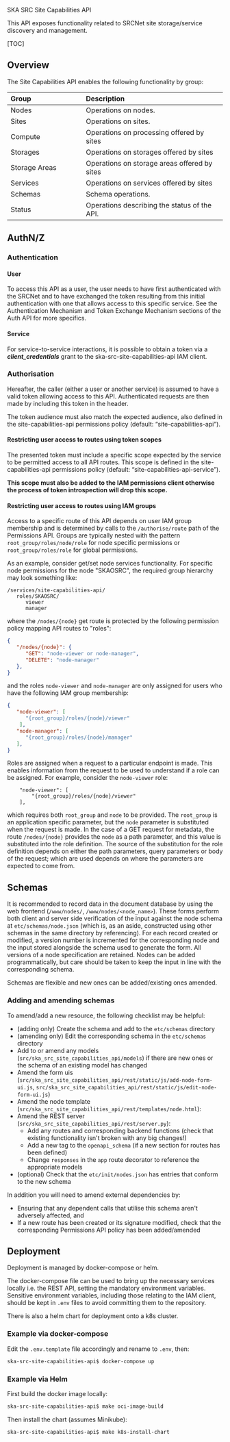  SKA SRC Site Capabilities API

This API exposes functionality related to SRCNet site storage/service discovery and management.

[TOC]

## Overview

The Site Capabilities API enables the following functionality by group:

| <div style="width:160px">Group</div> | Description                                  |
|:-------------------------------------|:---------------------------------------------|
| Nodes                                | Operations on nodes.                         |
| Sites                                | Operations on sites.                         |
| Compute                              | Operations on processing offered by sites    |
| Storages                             | Operations on storages offered by sites      |
| Storage Areas                        | Operations on storage areas offered by sites |
| Services                             | Operations on services offered by sites      |
| Schemas                              | Schema operations.                           |
| Status                               | Operations describing the status of the API. |

## AuthN/Z

### Authentication

#### User

To access this API as a user, the user needs to have first authenticated with the SRCNet and to have exchanged the token 
resulting from this initial authentication with one that allows access to this specific service. See the Authentication 
Mechanism and Token Exchange Mechanism sections of the Auth API for more specifics.

#### Service

For service-to-service interactions, it is possible to obtain a token via a ***client_credentials*** grant to the 
ska-src-site-capabilities-api IAM client.

### Authorisation

Hereafter, the caller (either a user or another service) is assumed to have a valid token allowing access to this API. 
Authenticated requests are then made by including this token in the header.

The token audience must also match the expected audience, also defined in the site-capabilities-api permissions policy 
(default: “site-capabilities-api”).

#### Restricting user access to routes using token scopes

The presented token must include a specific scope expected by the service to be permitted access to all API routes. This 
scope is defined in the site-capabilities-api permissions policy (default: “site-capabilities-api-service”). 

**This scope must also be added to the IAM permissions client otherwise the process of token introspection will drop 
this scope.**

#### Restricting user access to routes using IAM groups

Access to a specific route of this API depends on user IAM group membership and is determined by calls to the 
`/authorise/route` path of the Permissions API. Groups are typically nested with the pattern 
`root_group/roles/node/role` for node specific permissions or `root_group/roles/role` for global permissions.

As an example, consider get/set node services functionality. For specific node permissions for the node "SKAOSRC", the 
required group hierarchy may look something like:

```
/services/site-capabilities-api/
   roles/SKAOSRC/
      viewer
      manager
```

where the `/nodes/{node}` get route is protected by the following permission policy mapping API routes to "roles":

```json
{
   "/nodes/{node}": {
      "GET": "node-viewer or node-manager",
      "DELETE": "node-manager"
   },
}
```

and the roles `node-viewer` and `node-manager` are only assigned for users who have the following IAM group membership:

```json
{
   "node-viewer": [
      "{root_group}/roles/{node}/viewer"
    ],
   "node-manager": [
      "{root_group}/roles/{node}/manager"
   ],
}
```

Roles are assigned when a request to a particular endpoint is made. This enables information from the request to be used 
to understand if a role can be assigned. For example, consider the `node-viewer` role:

```
    "node-viewer": [
        "{root_group}/roles/{node}/viewer"
    ],
```

which requires both `root_group` and `node` to be provided. The `root_group` is an application specific parameter, 
but the `node` parameter is substituted when the request is made. In the case of a GET request for metadata, the 
route ```/nodes/{node}``` provides the `node` as a path parameter, and this value is substituted 
into the role definition. The source of the substitution for the role definition depends on either the path parameters, 
query parameters or body of the request; which are used depends on where the parameters are expected to come from.

## Schemas

It is recommended to record data in the document database by using the web frontend
(`/www/nodes/`, `/www/nodes/<node_name>`). These forms perform both client and server side verification of the input 
against the node schema at `etc/schemas/node.json` (which is, as an aside, constructed using 
other schemas in the same directory by referencing). For each record created or modified, a version number is 
incremented for the corresponding node and the input stored alongside the schema used to generate the form. All 
versions of a node specification are retained. Nodes can be added programmatically, but care should be taken to keep 
the input in line with the corresponding schema.

Schemas are flexible and new ones can be added/existing ones amended.

### Adding and amending schemas

To amend/add a new resource, the following checklist may be helpful:

- (adding only) Create the schema and add to the `etc/schemas` directory
- (amending only) Edit the corresponding schema in the `etc/schemas` directory
- Add to or amend any models (`src/ska_src_site_capabilities_api/models`) if there are new ones or the schema of an 
  existing model has changed
- Amend the form uis (`src/ska_src_site_capabilities_api/rest/static/js/add-node-form-ui.js`, `src/ska_src_site_capabilities_api/rest/static/js/edit-node-form-ui.js`)
- Amend the node template (`src/ska_src_site_capabilities_api/rest/templates/node.html`):
- Amend the REST server (`src/ska_src_site_capabilities_api/rest/server.py`):
    - Add any routes and corresponding backend functions (check that existing functionality isn't broken with any big
      changes!)
    - Add a new tag to the `openapi_schema` (if a new section for routes has been defined)
    - Change `responses` in the `app` route decorator to reference the appropriate models
- (optional) Check that the `etc/init/nodes.json` has entries that conform to the new schema

In addition you will need to amend external dependencies by:

- Ensuring that any dependent calls that utilise this schema aren't adversely affected, and 
- If a new route has been created or its signature modified, check that the corresponding Permissions API policy has 
  been added/amended

## Deployment

Deployment is managed by docker-compose or helm.

The docker-compose file can be used to bring up the necessary services locally i.e. the REST API, setting the mandatory
environment variables. Sensitive environment variables, including those relating to the IAM client, should be kept in
`.env` files to avoid committing them to the repository.

There is also a helm chart for deployment onto a k8s cluster.

### Example via docker-compose

Edit the `.env.template` file accordingly and rename to `.env`, then:

```bash
ska-src-site-capabilities-api$ docker-compose up
```

### Example via Helm

First build the docker image locally:

```bash
ska-src-site-capabilities-api$ make oci-image-build
```

Then install the chart (assumes Minikube):

```bash
ska-src-site-capabilities-api$ make k8s-install-chart
```